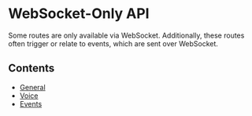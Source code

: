 # WebSocket-Only API

Some routes are only available via WebSocket. Additionally, these routes often trigger or relate to events, which are sent over WebSocket.

## Contents

- [General](./websocket/general.md)
- [Voice](./websocket/voice.md)
- [Events](./websocket/events.md)